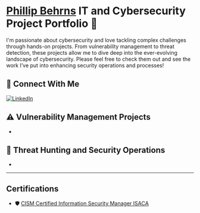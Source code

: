 # <a href="https://www.linkedin.com/in/pbehrns/"> Phillip Behrns</a> IT and Cybersecurity Project Portfolio 🔐

I'm passionate about cybersecurity and love tackling complex challenges through hands-on projects. From vulnerability management to threat detection, these projects allow me to dive deep into the ever-evolving landscape of cybersecurity. Please feel free to check them out and see the work I’ve put into enhancing security operations and processes!

## 🤳 Connect With Me

[![LinkedIn](https://img.shields.io/badge/LinkedIn-Connect-blue?logo=linkedin)](https://www.linkedin.com/in/pbehrns)

## ⚠️ Vulnerability Management Projects

- 

## 🚨 Threat Hunting and Security Operations

- 

---

## Certifications

- 🛡️ [CISM Certified Information Security Manager ISACA](https://www.credly.com/users/pbehrns)
